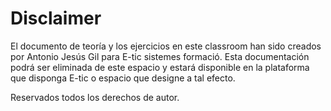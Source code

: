 # Disclaimer
El documento de teoría y los ejercicios en este classroom han sido creados por Antonio Jesús Gil para E-tic sistemes formació.
Esta documentación podrá ser eliminada de este espacio y estará disponible en la plataforma que disponga E-tic o espacio que designe a tal efecto.

Reservados todos los derechos de autor.
